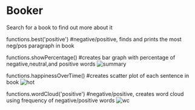 # Booker
Search for a book to find out more about it 


functions.best('positive')  #negative/positive, finds and prints the most neg/pos paragraph in book

functions.showPercentage()  #creates bar graph with percentage of negative,neutral,and positive words
![summary](https://user-images.githubusercontent.com/72369993/182254435-3788c6b1-c72a-4585-bce8-3673b6ad3c52.PNG)

functions.happinessOverTime()  #creates scatter plot of each sentence in book
![hot](https://user-images.githubusercontent.com/72369993/182254452-c48e9a36-4983-4bd4-b7d7-588cb5531cc1.PNG)

functions.wordCloud('positive')   #negative/positive, creates word cloud using frequency of negative/positive words
![wc](https://user-images.githubusercontent.com/72369993/182254407-717dcc68-6459-4adc-975c-bcda3820b0c0.PNG)

